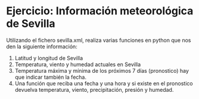 # Ejercicio: Información meteorológica de Sevilla
Utilizando el fichero sevilla.xml, realiza varias funciones en python que nos den la siguiente información:

1. Latitud y longitud de Sevilla
2. Temperatura, viento y humedad actuales en Sevilla
3. Temperatura máxima y mínima de los próximos 7 días (pronostico) hay que indicar también la fecha.
4. Una función que reciba una fecha y una hora y si existe en el pronostico devuelva temperatura, viento, precipitación, presión y humedad.

